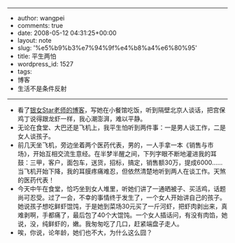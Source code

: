 - --
- author: wangpei
- comments: true
- date: 2008-05-12 04:31:25+00:00
- layout: note
- slug: '%e5%b9%b3%e7%94%9f%e4%b8%a4%e6%80%95'
- title: 平生两怕
- wordpress_id: 1527
- tags:
- 博客
- 生活不是条件反射
- --
- 看了[银女Star老师的博客](http://blog.sina.com.cn/s/blog_52184a5a01009of5.html)，写她在小餐馆吃饭，听到隔壁北京人谈话，把宫保鸡丁说得跟龙虾一样，我心潮澎湃，难以平静。
- 无论在食堂、大巴还是飞机上，我平生怕听到两件事：一是男人谈工作，二是女人谈孩子。
- 前几天坐飞机，旁边坐着两个医药代表，男的，一人手拿一本《销售与市场》，开始互相交流生意经。在半梦半醒之间，下列字眼不断地灌进我的耳鼓：三甲，客户，面包车，送货，招标，搞定，销售额30万，提成6000……当飞机开始下降，我的耳膜疼痛难忍，但依然清楚地听到两人在谈工作。天煞的医药代表！
- 今天中午在食堂，恰巧坐到女人堆里，听她们讲了一通晒被子、买活鸡，话题尚可忍受。过了一会，不幸的事情终于发生了，一个女人开始讲自己的孩子。她说孩子想吃鲜虾馄饨，于是她到菜场30元买了一斤河虾，把虾肉剥出来，真难剥啊，手都痛了，最后包了40个大馄饨。一个女人插话问，有没有肉馅，她说，没，纯鲜虾的，嫩。我匆匆吃了几口，赶紧端盘子走人。
- 唉，你说，论年龄，她们也不大，为什么这么囧？
